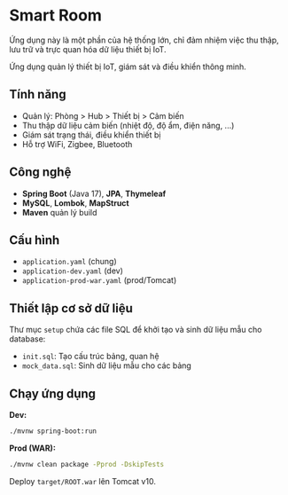 # Smart Room

Ứng dụng này là một phần của hệ thống lớn, chỉ đảm nhiệm việc thu thập, lưu trữ và trực quan hóa dữ liệu thiết bị IoT.

Ứng dụng quản lý thiết bị IoT, giám sát và điều khiển thông minh.

## Tính năng

-   Quản lý: Phòng > Hub > Thiết bị > Cảm biến
-   Thu thập dữ liệu cảm biến (nhiệt độ, độ ẩm, điện năng, ...)
-   Giám sát trạng thái, điều khiển thiết bị
-   Hỗ trợ WiFi, Zigbee, Bluetooth

## Công nghệ

-   **Spring Boot** (Java 17), **JPA**, **Thymeleaf**
-   **MySQL**, **Lombok**, **MapStruct**
-   **Maven** quản lý build

## Cấu hình

-   `application.yaml` (chung)
-   `application-dev.yaml` (dev)
-   `application-prod-war.yaml` (prod/Tomcat)

## Thiết lập cơ sở dữ liệu

Thư mục `setup` chứa các file SQL để khởi tạo và sinh dữ liệu mẫu cho database:

-   `init.sql`: Tạo cấu trúc bảng, quan hệ
-   `mock_data.sql`: Sinh dữ liệu mẫu cho các bảng

## Chạy ứng dụng

**Dev:**

```sh
./mvnw spring-boot:run
```

**Prod (WAR):**

```sh
./mvnw clean package -Pprod -DskipTests
```

Deploy `target/ROOT.war` lên Tomcat v10.
